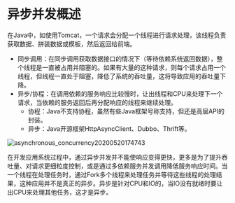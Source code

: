 # 异步并发概述

在Java中，如使用Tomcat，一个请求会分配一个线程进行请求处理，该线程负责获取数据、拼装数据或模板，然后返回给前端。

- 同步调用：在同步调用获取数据接口的情况下（等待依赖系统返回数据），整个线程是一直被占用并阻塞的。如果有大量的这种请求，则每个请求占用一个线程，但线程一直处于阻塞，降低了系统的吞吐量，这将导致应用的吞吐量下降。
- 异步/协程：在调用依赖的服务响应比较慢时，让出线程和CPU来处理下一个请求，当依赖的服务返回后再分配响应的线程来继续处理。
  - 协程：Java不支持协程，虽然有些Java框架号称支持，但还是高层API的封装。
  - 异步：Java开源框架HttpAsyncClient、Dubbo、Thrift等。

![asynchronous_concurrency20200520174743](https://zhishan-zh.github.io/media/asynchronous_concurrency20200520174743.png)

在开发应用系统过程中，通过异步并发并不能使响应变得更快，更多是为了提升吞吐量、对请求更细粒度控制，或是通过多依赖服务并发调用降低服务响应时间。当一个线程在处理任务时，通过Fork多个线程来处理任务并等待这些线程的处理结果，这种应用并不是真正的异步。异步是针对CPU和IO的，当IO没有就绪时要让出CPU来处理其他任务，这才是异步。